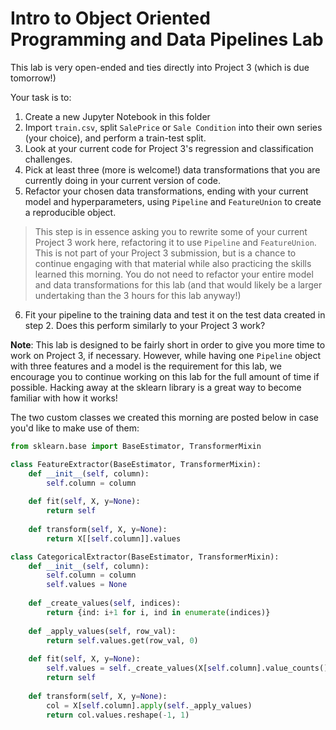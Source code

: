# Intro to Object Oriented Programming and Data Pipelines Lab

This lab is very open-ended and ties directly into Project 3 (which is due tomorrow!)

Your task is to:
1. Create a new Jupyter Notebook in this folder
2. Import `train.csv`, split `SalePrice` or `Sale Condition` into their own series (your choice), and perform a train-test split.
3. Look at your current code for Project 3's regression and classification challenges.
4. Pick at least three (more is welcome!) data transformations that you are currently doing in your current version of code.
5. Refactor your chosen data transformations, ending with your current model and hyperparameters, using `Pipeline` and `FeatureUnion` to create a reproducible object. 
> This step is in essence asking you to rewrite some of your current Project 3 work here, refactoring it to use `Pipeline` and `FeatureUnion`. This is not part of your Project 3 submission, but is a chance to continue engaging with that material while also practicing the skills learned this morning. You do not need to refactor your entire model and data transformations for this lab (and that would likely be a larger undertaking than the 3 hours for this lab anyway!)
6. Fit your pipeline to the training data and test it on the test data created in step 2. Does this perform similarly to your Project 3 work?

**Note**: This lab is designed to be fairly short in order to give you more time to work on Project 3, if necessary. However, while having one `Pipeline` object with three features and a model is the requirement for this lab, we encourage you to continue working on this lab for the full amount of time if possible. Hacking away at the sklearn library is a great way to become familiar with how it works!

The two custom classes we created this morning are posted below in case you'd like to make use of them:

```python
from sklearn.base import BaseEstimator, TransformerMixin

class FeatureExtractor(BaseEstimator, TransformerMixin):
    def __init__(self, column):
        self.column = column 
        
    def fit(self, X, y=None):
        return self 
    
    def transform(self, X, y=None):
        return X[[self.column]].values 

class CategoricalExtractor(BaseEstimator, TransformerMixin):
    def __init__(self, column):
        self.column = column
        self.values = None
        
    def _create_values(self, indices):
        return {ind: i+1 for i, ind in enumerate(indices)}
    
    def _apply_values(self, row_val):
        return self.values.get(row_val, 0)
        
    def fit(self, X, y=None):
        self.values = self._create_values(X[self.column].value_counts().index)
        return self 
    
    def transform(self, X, y=None):
        col = X[self.column].apply(self._apply_values)
        return col.values.reshape(-1, 1)
```
